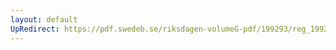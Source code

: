 ```yaml
---
layout: default
UpRedirect: https://pdf.swedeb.se/riksdagen-volumeG-pdf/199293/reg_199293/reg_199293_0048.pdf
---
```

